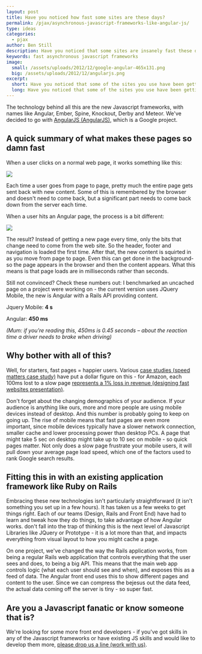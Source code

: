 ```yaml
---
layout: post
title: Have you noticed how fast some sites are these days?
permalink: /pjax/asynchronous-javascript-frameworks-like-angular-js/
type: ideas
categories:
  - pjax
author: Ben Still
description: Have you noticed that some sites are insanely fast these days? The new generation of Javascript Frameworks are powering a new change in the way pages work.
keywords: fast asynchronous javascript frameworks
image:
  small: /assets/uploads/2012/12/google-angular-465x131.png
  big: /assets/uploads/2012/12/angularjs.png
excerpt:
  short: Have you noticed that some of the sites you use have been getting super fast lately?
  long: Have you noticed that some of the sites you use have been getting super fast lately? Web pages seem to respond almost too quickly. Try typing a search term into Google and see how quickly the suggested results come back.
---
```


The technology behind all this are the new Javascript frameworks, with names like Angular, Ember, Spine, Knockout, Derby and Meteor. We've decided to go with [AngularJS (AngularJS)](http://angularjs.org/), which is a Google project.

## A quick summary of what makes these pages so damn fast

When a user clicks on a normal web page, it works something like this:

[![](/assets/uploads/2012/12/non-angularjs-rails-asynchrous-diagram1.png)](/assets/uploads/2012/12/non-angularjs-rails-asynchrous-diagram1.png)

Each time a user goes from page to page, pretty much the entire page gets sent back with new content. Some of this is remembered by the browser and doesn't need to come back, but a significant part needs to come back down from the server each time.

When a user hits an Angular page, the process is a bit different:

[![](/assets/uploads/2012/12/angularjs-rails-asynchrous-diagram1.png)](/assets/uploads/2012/12/angularjs-rails-asynchrous-diagram1.png)

The result? Instead of getting a new page every time, only the bits that change need to come from the web site. So the header, footer and navigation is loaded the first time. After that, the new content is squirted in as you move from page to page. Even this can get done in the background- so the page appears in the browser and then the content appears. What this means is that page loads are in milliseconds rather than seconds.

Still not convinced? Check these numbers out: I benchmarked an uncached page on a project were working on - the current version uses JQuery Mobile, the new is Angular with a Rails API providing content.

Jquery Mobile: **4 s**

Angular: **450 ms**

*(Mum: if you’re reading this, 450ms is 0.45 seconds – about the reaction time a driver needs to brake when driving)*

## Why bother with all of this?

Well, for starters, fast pages = happier users. Various [case studies (speed matters case study)](http://www.slideshare.net/markstanton/speed-matters) have put a dollar figure on this - for Amazon, each 100ms lost to a slow page [represents a 1% loss in revenue (designing fast websites presentation)](http://www.slideshare.net/stubbornella/designing-fast-websites-presentation).

Don't forget about the changing demographics of your audience. If your audience is anything like ours, more and more people are using mobile devices instead of desktop. And this number is probably going to keep on going up. The rise of mobile means that fast pages are even more important, since mobile devices typically have a slower network connection, smaller cache and lower processing power than desktop PCs. A page that might take 5 sec on desktop might take up to 10 sec on mobile - so quick pages matter. Not only does a slow page frustrate your mobile users, it will pull down your average page load speed, which one of the factors used to rank Google search results.

## Fitting this in with an existing application framework like Ruby on Rails

Embracing these new technologies isn't particularly straightforward (it isn't something you set up in a few hours). It has taken us a few weeks to get things right. Each of our teams (Design, Rails and Front End) have had to learn and tweak how they do things, to take advantage of how Angular works. don't fall into the trap of thinking this is the next level of Javascript Libraries like JQuery or Prototype - it is a lot more than that, and impacts everything from visual layout to how you might cache a page.

On one project, we've changed the way the Rails application works, from being a regular Rails web application that controls everything that the user sees and does, to being a big API. This means that the main web app controls logic (what each user should see and when), and exposes this as a feed of data. The Angular front end uses this to show different pages and content to the user. Since we can compress the bejesus out the data feed, the actual data coming off the server is tiny - so super fast.

## Are you a Javascript fanatic or know someone that is?

We're looking for some more front end developers - if you've got skills in any of the Javascript frameworks or have existing JS skills and would like to develop them more, [please drop us a line (work with us)](/jobs/).
